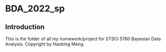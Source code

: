 # BDA_2022_sp

## Introduction

This is the folder of all my homework/project for STSCI 5780 Bayesian Data Analysis. Copyright by Haobing Meng.